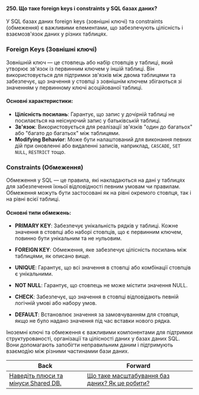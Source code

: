#### 250. Що таке foreign keys і constraints у SQL базах даних?

У SQL базах даних foreign keys (зовнішні ключі) та constraints (обмеження) є важливими елементами, що забезпечують цілісність і взаємозв'язок даних у різних таблицях.

### Foreign Keys (Зовнішні ключі)

Зовнішній ключ — це стовпець або набір стовпців у таблиці, який утворює зв'язок із первинним ключем у іншій таблиці. Він використовується для підтримки зв'язків між двома таблицями та забезпечує, що значення у стовпці з зовнішнім ключем збігаються зі значенням у первинному ключі асоційованої таблиці.

#### Основні характеристики:
- **Цілісність посилань**: Гарантує, що запис у дочірній таблиці не посилається на неіснуючий запис у батьківській таблиці.
- **Зв'язок**: Використовується для реалізації зв'язків "один до багатьох" або "багато до багатьох" між таблицями.
- **Modifying Behavior**: Може бути налаштований для виконання певних дій при оновленні або видаленні записів, наприклад, `CASCADE`, `SET NULL`, `RESTRICT` тощо.

### Constraints (Обмеження)

Обмеження у SQL — це правила, які накладаються на дані у таблицях для забезпечення їхньої відповідності певним умовам чи правилам. Обмеження можуть бути застосовані як на рівні окремого стовпця, так і на рівні всієї таблиці.

#### Основні типи обмежень:

- **PRIMARY KEY**: Забезпечує унікальність рядків у таблиці. Кожне значення в стовпці або наборі стовпців, що є первинним ключем, повинно бути унікальним та не нульовим.
  
- **FOREIGN KEY**: Обмеження, яке забезпечує цілісність посилань між таблицями, як описано вище.

- **UNIQUE**: Гарантує, що всі значення в стовпці або комбінації стовпців є унікальними.
  
- **NOT NULL**: Гарантує, що стовпець не може містити значення NULL.
  
- **CHECK**: Забезпечує, що значення в стовпці відповідають певній логічній умові або набору умов.

- **DEFAULT**: Встановлює значення за замовчуванням для стовпця, якщо не було надано значення під час вставки нового рядка.

Іноземні ключі та обмеження є важливими компонентами для підтримки структурованості, організації та цілісності даних у базах даних SQL. Вони допомагають запобігти неправильним даним і підтримують взаємодію між різними частинамии бази даних.

| Back | Forward |
|---|---|
| [Наведіть плюси та мінуси Shared DB.](/ua/senior/database/what-are-the-pros-and-cons-of-a-shared-database.md)  | [Що таке масштабування баз даних? Як це робити?](/ua/senior/database/what-is-database-scaling-and-how-to-do-it.md) |